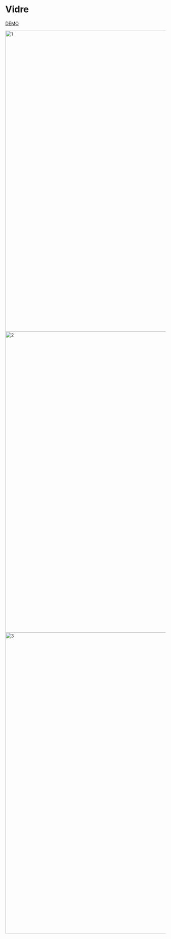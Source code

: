 # Vidre


<a href="https://vidre-movies.netlify.app/">DEMO</a>

<img width="946" alt="1" src="https://user-images.githubusercontent.com/96357374/222987427-401c1c88-2fae-4286-9a55-2d839b1ebf12.png">

<img width="945" alt="2" src="https://user-images.githubusercontent.com/96357374/222987428-39fd0717-abb2-4355-b7d7-fe40777f6dc1.png">

<img width="946" alt="3" src="https://user-images.githubusercontent.com/96357374/222987432-4247ac51-729e-4e05-afcc-271c3fcca788.png">
